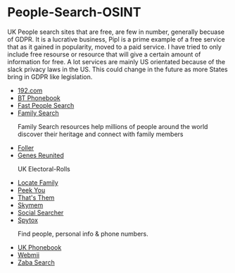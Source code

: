 # People-Search-OSINT
<p>UK People search sites that are free, are few in number, generally becuase of GDPR. It is a lucrative business, Pipl is a prime example of a free service that as it gained in popularity, moved to a paid service. I have tried to only include free resourse or resource that will give a certain amount of information for free. A lot services are mainly US orientated because of the slack privacy laws in the US. This could change in the future as more States bring in GDPR like legislation.</p>
<ul>
 <li><a href="https://192.com/">192.com</a></li>
 <li><a href="https://thephonebook.bt.com/person/">BT Phonebook</a></li>
 <li><a href="https://fastpeoplesearch.com/">Fast People Search</a></li>
 <li><a href="https://www.familysearch.org/en/">Family Search</a></li>
   <p>Family Search resources help millions of people around the world discover their heritage and connect with family members</p>
 <li><a href="https://foller.me/">Foller</a></li>
 <li><a href="https://www.genesreunited.co.uk/articles/world-records/full-list-of-united-kingdom-records/census-land-and-surveys/electoral-rolls">Genes Reunited</a></li>
  <p>UK Electoral-Rolls</p>
 <li><a href="https://locatefamily.com/">Locate Family</a></li>
 <li><a href="https://peekyou.com/">Peek You</a></li>
 <li><a href="https://thatsthem.com/">That's Them</a></li>
 <li><a href="https://skymem.info/">Skymem</a></li>
 <li><a href="https://www.social-searcher.com/">Social Searcher</a></li>
 <li><a href="https://www.spytox.com/">Spytox</a></li>
  <p>Find people, personal info & phone numbers.</p>
 <li><a href="https://ukphonebook.com/">UK Phonebook</a></li>
 <li><a href="https://webmii.com/">Webmii</a></li>
 <li><a href="https://zabasearch.com/">Zaba Search</a></li>
</ul>
